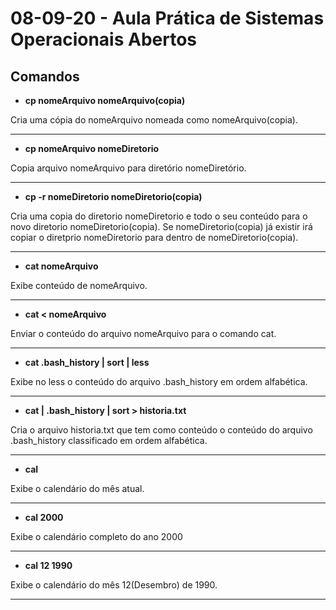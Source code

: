 # 08-09-20 - Aula Prática de Sistemas Operacionais Abertos

## Comandos

- **cp nomeArquivo nomeArquivo(copia)**

Cria uma cópia do nomeArquivo nomeada como nomeArquivo(copia).

---

- **cp nomeArquivo nomeDiretorio**

Copia arquivo nomeArquivo para diretório nomeDiretório.

---

- **cp -r nomeDiretorio nomeDiretorio(copia)**

Cria uma copia do diretorio nomeDiretorio e todo o seu conteúdo para o novo diretorio nomeDiretorio(copia). Se nomeDiretorio(copia) já existir irá copiar o diretprio nomeDiretorio para dentro de nomeDiretorio(copia).

---

- **cat nomeArquivo**

Exibe conteúdo de nomeArquivo.

---

- **cat < nomeArquivo**

Enviar o conteúdo do arquivo nomeArquivo para o comando cat.

---

- **cat  .bash_history | sort | less**

Exibe no less o conteúdo do arquivo .bash_history em ordem alfabética.

---

- **cat | .bash_history | sort > historia.txt**

Cria o arquivo historia.txt que tem como conteúdo o conteúdo do arquivo .bash_history classificado em ordem alfabética.

---

- **cal**

Exibe o calendário do mês atual.

---

- **cal 2000**

Exibe o calendário completo do ano 2000

---

- **cal 12 1990**

Exibe o calendário do mês 12(Desembro) de 1990.

---



<!--

08/09/2020



mkdir niomepasta
rm -r pasta
rm -d
rmdir
\ -> abrir linha quebrar linha
ls -ls > exemplo.txt
rm arq
uptime >> arquivo.txt

ls -l | grep Documentos
grep

grep sequencia arquivo

grep -r sequencia

<<

diferença entre | w e <

seção sobre bash_history

sort
sort -r
env | sort
env | sort -r | less

tac arquivo.txt

nl arquivo
nl arquivo | less

head arquivo
head -n num arquivo
 tail -f arquivo
 tail -n num arquivo
 tail -arquivo




mv arquivo /diretorio
mv arquivo novoNome

locate

type comando
type -a comando

# globing e quoting


date
date "+%d/%m/%y %B"

--!>